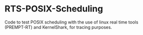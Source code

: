# RTS-POSIX-Scheduling
Code to test POSIX scheduling with the use of linux real time tools (PREMPT-RT) and KernelShark, for tracing purposes.
